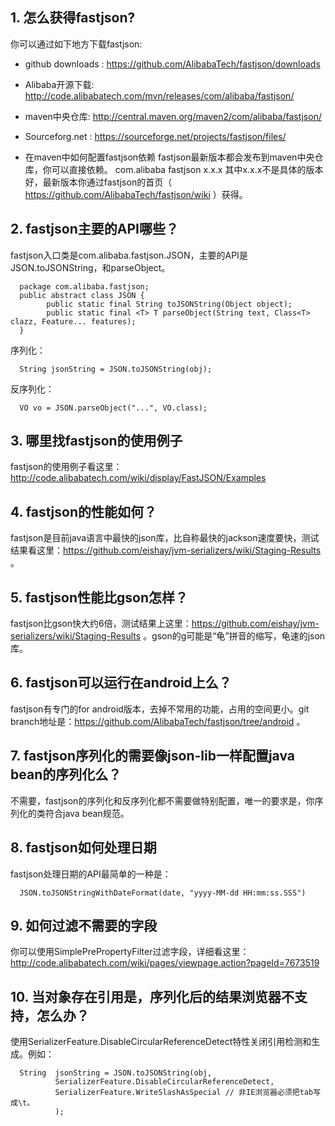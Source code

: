 ## 1. 怎么获得fastjson?
你可以通过如下地方下载fastjson:
* github downloads : https://github.com/AlibabaTech/fastjson/downloads
* Alibaba开源下载: http://code.alibabatech.com/mvn/releases/com/alibaba/fastjson/
* maven中央仓库: http://central.maven.org/maven2/com/alibaba/fastjson/
* Sourceforg.net : https://sourceforge.net/projects/fastjson/files/

* 在maven中如何配置fastjson依赖
fastjson最新版本都会发布到maven中央仓库，你可以直接依赖。
    <dependency>
         <groupId>com.alibaba</groupId>
         <artifactId>fastjson</artifactId>
         <version>x.x.x</version>
    </dependency>
其中x.x.x不是具体的版本好，最新版本你通过fastjson的首页（ https://github.com/AlibabaTech/fastjson/wiki ）获得。

## 2. fastjson主要的API哪些？
fastjson入口类是com.alibaba.fastjson.JSON，主要的API是JSON.toJSONString，和parseObject。

      package com.alibaba.fastjson;
      public abstract class JSON {
            public static final String toJSONString(Object object);
            public static final <T> T parseObject(String text, Class<T> clazz, Feature... features);
      }

序列化：

      String jsonString = JSON.toJSONString(obj);

反序列化：

      VO vo = JSON.parseObject("...", VO.class);


## 3. 哪里找fastjson的使用例子
fastjson的使用例子看这里：http://code.alibabatech.com/wiki/display/FastJSON/Examples

## 4. fastjson的性能如何？
fastjson是目前java语言中最快的json库，比自称最快的jackson速度要快，测试结果看这里：https://github.com/eishay/jvm-serializers/wiki/Staging-Results 。

## 5. fastjson性能比gson怎样？
fastjson比gson快大约6倍，测试结果上这里：https://github.com/eishay/jvm-serializers/wiki/Staging-Results 。gson的g可能是“龟”拼音的缩写，龟速的json库。

## 6. fastjson可以运行在android上么？
fastjson有专门的for android版本，去掉不常用的功能，占用的空间更小。git branch地址是：https://github.com/AlibabaTech/fastjson/tree/android 。

## 7. fastjson序列化的需要像json-lib一样配置java bean的序列化么？
不需要，fastjson的序列化和反序列化都不需要做特别配置，唯一的要求是，你序列化的类符合java bean规范。

## 8. fastjson如何处理日期
fastjson处理日期的API最简单的一种是：

      JSON.toJSONStringWithDateFormat(date, "yyyy-MM-dd HH:mm:ss.SSS")

## 9. 如何过滤不需要的字段
你可以使用SimplePrePropertyFilter过滤字段，详细看这里：http://code.alibabatech.com/wiki/pages/viewpage.action?pageId=7673519

## 10. 当对象存在引用是，序列化后的结果浏览器不支持，怎么办？
使用SerializerFeature.DisableCircularReferenceDetect特性关闭引用检测和生成。例如：

      String  jsonString = JSON.toJSONString(obj, 
              SerializerFeature.DisableCircularReferenceDetect, 
              SerializerFeature.WriteSlashAsSpecial // 非IE浏览器必须把tab写成\t。
              );